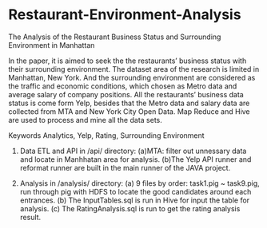 # Restaurant-Environment-Analysis

The Analysis of the Restaurant Business Status and Surrounding Environment in Manhattan

In the paper, it is aimed to seek the the restaurants’ business status with their surrounding environment. The dataset area of the research is limited in Manhattan, New York. And the surrounding environment are considered as the traffic and economic conditions, which chosen as Metro data and average salary of company positions. All the restaurants’ business data status is come form Yelp, besides that the Metro data and salary data are collected from MTA and New York City Open Data. Map Reduce and Hive are used to process and mine all the data sets. 

Keywords
Analytics, Yelp, Rating, Surrounding Environment

1. Data ETL and API in /api/ directory:
  (a)MTA: filter out unnessary data and locate in Manhhatan area for analysis.
  (b)The Yelp API runner and reformat runner are built in the main runner of the JAVA project.

2. Analysis in /analysis/ directory:
  (a) 9 files by order: task1.pig ~ task9.pig, run through pig with HDFS to locate the good candidates around each entrances.
  (b) The InputTables.sql is run in Hive for input the table for analysis.
  (c) The RatingAnalysis.sql is run to get the rating analysis result.
